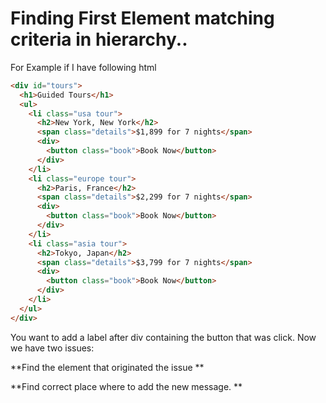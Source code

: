 # Finding First Element matching criteria in hierarchy..

For Example if I have following html 


```html
<div id="tours">
  <h1>Guided Tours</h1>
  <ul>
    <li class="usa tour">
      <h2>New York, New York</h2>
      <span class="details">$1,899 for 7 nights</span>
      <div>
        <button class="book">Book Now</button>
      </div>
    </li>
    <li class="europe tour">
      <h2>Paris, France</h2>
      <span class="details">$2,299 for 7 nights</span>
      <div>
        <button class="book">Book Now</button>
      </div>
    </li>
    <li class="asia tour">
      <h2>Tokyo, Japan</h2>
      <span class="details">$3,799 for 7 nights</span>
      <div>
        <button class="book">Book Now</button>
      </div>
    </li>
  </ul>
</div>
```

You want to add a label after div containing the button that was click. Now we have two issues:

 **Find the element that originated the issue ** 

 **Find correct place where to add the new message. ** 
